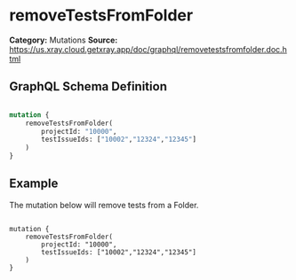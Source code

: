 # removeTestsFromFolder

**Category:** Mutations
**Source:** https://us.xray.cloud.getxray.app/doc/graphql/removetestsfromfolder.doc.html

## GraphQL Schema Definition

```graphql

mutation {
    removeTestsFromFolder(
        projectId: "10000",
        testIssueIds: ["10002","12324","12345"]
    )
}

```

## Example

The mutation below will remove tests from a Folder.

```

mutation {
    removeTestsFromFolder(
        projectId: "10000",
        testIssueIds: ["10002","12324","12345"]
    )
}

```